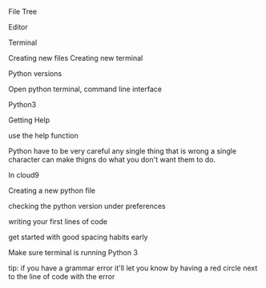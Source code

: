 File Tree

Editor

Terminal



Creating new files
Creating new terminal

Python versions

Open python terminal, command line interface

Python3


Getting Help

use the help function





Python have to be very careful any single thing that is wrong a single character can make thigns do what you don't want them to do.


In cloud9

Creating a new python file

checking the python version under preferences


writing your first lines of code

get started with good spacing habits early


Make sure terminal is running Python 3


tip: if you have a grammar error it'll let you know by having a red circle next to the line of code with the error



